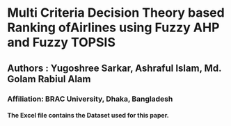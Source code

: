 # Multi Criteria Decision Theory based Ranking ofAirlines using Fuzzy AHP and Fuzzy TOPSIS
## Authors : Yugoshree Sarkar, Ashraful Islam, Md.  Golam Rabiul Alam
### Affiliation: BRAC University, Dhaka, Bangladesh


#### The Excel file contains the Dataset used for this paper.
